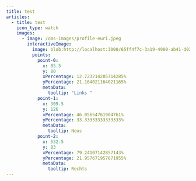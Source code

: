 ```yaml
---
title: test
articles:
  - title: test
    icon_type: watch
    images:
      - image: /cms-images/profile-euri.jpeg
        interactiveImage:
          image: blob:http://localhost:3000/65ff4f7c-3a19-4900-ab41-d02d676705aa
          points:
            point-0:
              x: 85.5
              y: 80
              xPercentage: 12.723214285714285%
              yPercentage: 21.164021164021165%
              metaData:
                tooltip: "Links "
            point-1:
              x: 309.5
              y: 126
              xPercentage: 46.05654761904761%
              yPercentage: 33.33333333333333%
              metaData:
                tooltip: Neus
            point-2:
              x: 532.5
              y: 83
              xPercentage: 79.24107142857143%
              yPercentage: 21.957671957671955%
              metaData:
                tooltip: Rechts
---
```

